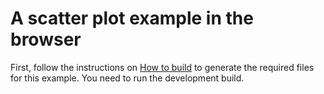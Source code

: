 # A scatter plot example in the browser

First, follow the instructions on [How to build](../README.md) to generate the required files for this example.
You need to run the development build.
